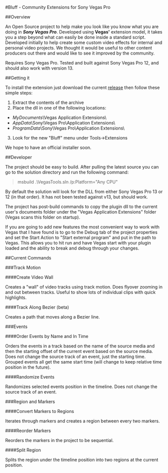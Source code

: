 #Bluff - Community Extensions for Sony Vegas Pro

##Overview

An Open Source project to help make you look like you know what you are doing in ***Sony Vegas Pro***. Developed using **Vegas'** extension model, it takes you a step beyond what can easily be done inside a standard script. Developed initially to help create some custom video effects for internal and personal video projects. We thought it would be useful to other content producers out there and would like to see it improved by the community.

Requires Sony Vegas Pro. Tested and built against Sony Vegas Pro 12, and should also work with version 13.

##Getting it

To install the extension just download the current [release](https://github.com/AlienArc/VegasBluff/releases/latest "latest release") then follow these simple steps:

1. Extract the contents of the archive
2. Place the dll in one of the following locations:
* *MyDocuments*\Vegas Application Extensions\  
* *AppData*\Sony\Vegas Pro\Application Extensions\ 
* *ProgramData*\Sony\Vegas Pro\Application Extensions\ 
3. Look for the new "Bluff" menu under Tools->Extensions

We hope to have an official installer soon.

##Developer

The project should be easy to build. After pulling the latest source you can go to the solution directory and run the following command:

> msbuild .\VegasTools.sln /p:Platform="Any CPU"

By default the solution will look for the DLL from either Sony Vegas Pro 13 or 12 (in that order). It has not been tested against v13, but should work.

The project has post-build commands to copy the plugin dll to the current user's documents folder under the "Vegas Application Extensions" folder (Vegas scans this folder on startup).

If you are going to add new features the most convenient way to work with Vegas that I have found is to go to the Debug tab of the project properties and set the Start Action to "Start external program" and put in the path to Vegas. This allows you to hit run and have Vegas start with your plugin loaded and the ability to break and debug through your changes.

##Current Commands

###Track Motion

####Create Video Wall

Creates a "wall" of video tracks using track motion. Does flyover zooming in and out between tracks. Useful to show lots of individual clips with quick highlights.

####Track Along Bezier (beta)

Creates a path that moves along a Bezier line.

###Events

####Order Events by Name and In Time

Orders the events in a track based on the name of the source media and then the starting offset of the current event based on the source media. Does not change the source track of an event, just the starting time. Grouped events all get the same start time (will change to keep relative time position in the future).

####Randomize Events

Randomizes selected events position in the timeline. Does not change the source track of an event.

###Region and Markers

####Convert Markers to Regions

Iterates through markers and creates a region between every two markers.

####Reorder Markers

Reorders the markers in the project to be sequential.

####Split Region

Splits the region under the timeline position into two regions at the current position.
